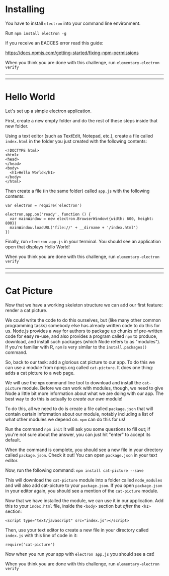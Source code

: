 # Installing

You have to install `electron` into your command line environment.

Run `npm install electron -g`

If you receive an EACCES error read this guide:

https://docs.npmjs.com/getting-started/fixing-npm-permissions

When you think you are done with this challenge, run `elementary-electron verify`

----
----

# Hello World

Let's set up a simple electron application.

First, create a new empty folder and do the rest of these steps inside that new folder.

Using a text editor (such as TextEdit, Notepad, etc.), create a file called `index.html` in the folder you just created with the following contents:

```
<!DOCTYPE html>
<html>
<head>
</head>
<body>
  <h1>Hello World</h1>
</body>
</html>
```

Then create a file (in the same folder) called `app.js` with the following contents:

```
var electron = require('electron')

electron.app.on('ready', function () {
  var mainWindow = new electron.BrowserWindow({width: 600, height: 800})
  mainWindow.loadURL('file://' + __dirname + '/index.html')
})
```

Finally, run `electron app.js` in your terminal. You should see an application open that displays Hello World!

When you think you are done with this challenge, run `elementary-electron verify`

----
----

# Cat Picture

Now that we have a working skeleton structure we can add our first feature: render a cat picture.

We could write the code to do this ourselves, but (like many other common programming tasks) somebody else has already written code to do this for us. Node.js provides a way for authors to package up chunks of pre-written code for easy re-use, and also provides a program called `npm` to produce, download, and install such packages (which Node refers to as "modules"). If you're familiar with R, `npm` is very similar to the `install.packages()` command.

So, back to our task: add a glorious cat picture to our app. To do this we can use a module from npmjs.org called `cat-picture`. It does one thing: adds a cat picture to a web page.

We will use the `npm` command line tool to download and install the `cat-picture` module. Before we can work with modules, though, we need to give Node a little bit more information about what we are doing with our app. The best way to do this is actually to _create our own_ module!

To do this, all we need to do is create a file called `package.json` that will contain certain information about our module, notably including a list of what other modules we depend on. `npm` can do this for us!

Run the command `npm init` It will ask you some questions to fill out; if you're not sure about the answer, you can just hit "enter" to accept its default.

When the command is complete, you should see a new file in your directory called `package.json`. Check it out! You can open `package.json` in your text editor. 

Now, run the following command: `npm install cat-picture --save`

This will download the `cat-picture` module into a folder called `node_modules` and will also add cat-picture to your `package.json`. If you open `package.json` in your editor again, you should see a mention of the `cat-picture` module.

Now that we have installed the module, we can use it in our application. Add this to your `index.html` file, inside the `<body>` section but _after_ the `<h1>` section:
  
```
<script type="text/javascript" src="index.js"></script>
```

Then, use your text editor to create a new file in your directory called `index.js` with this line of code in it:

```
require('cat-picture')
```

Now when you run your app with `electron app.js` you should see a cat!

When you think you are done with this challenge, run `elementary-electron verify`
